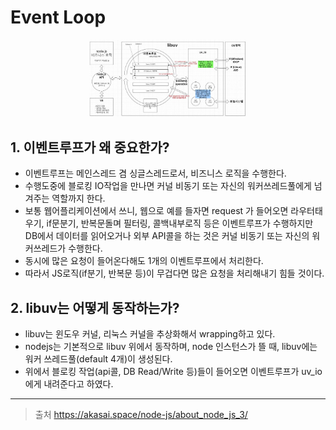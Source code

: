 
# Event Loop

<div align="center">
    <img src="../../../../etc/image/Framework/Node/Event%20Loop.jpeg" alt="Domain" width="50%">
</div>

## 1. 이벤트루프가 왜 중요한가?
- 이벤트루프는 메인스레드 겸 싱글스레드로서, 비즈니스 로직을 수행한다. 
- 수행도중에 블로킹 IO작업을 만나면 커널 비동기 또는 자신의 워커쓰레드풀에게 넘겨주는 역할까지 한다. 
- 보통 웹어플리케이션에서 쓰니, 웹으로 예를 들자면 request 가 들어오면 라우터태우기, if문분기, 반복문돌며 필터링, 콜백내부로직 등은 이벤트루프가 수행하지만 DB에서 데이터를 읽어오거나 외부 API콜을 하는 것은 커널 비동기 또는 자신의 워커쓰레드가 수행한다. 
- 동시에 많은 요청이 들어온다해도 1개의 이벤트루프에서 처리한다. 
- 따라서 JS로직(if분기, 반복문 등)이 무겁다면 많은 요청을 처리해내기 힘들 것이다.

## 2. libuv는 어떻게 동작하는가?
- libuv는 윈도우 커널, 리눅스 커널을 추상화해서 wrapping하고 있다.
- nodejs는 기본적으로 libuv 위에서 동작하며, node 인스턴스가 뜰 때, libuv에는 워커 쓰레드풀(default 4개)이 생성된다.
- 위에서 블로킹 작업(api콜, DB Read/Write 등)들이 들어오면 이벤트루프가 uv_io에게 내려준다고 하였다.


---

> 출처
> https://akasai.space/node-js/about_node_js_3/